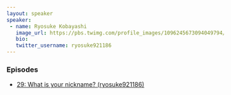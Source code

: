 ```yaml
---
layout: speaker
speaker:
 - name: Ryosuke Kobayashi
   image_url: https://pbs.twimg.com/profile_images/1096245673094049794/ac-O75PS_400x400.png
   bio:
   twitter_username: ryosuke921186
---
```


### Episodes

- [29: What is your nickname? (ryosuke921186)](/029/)
